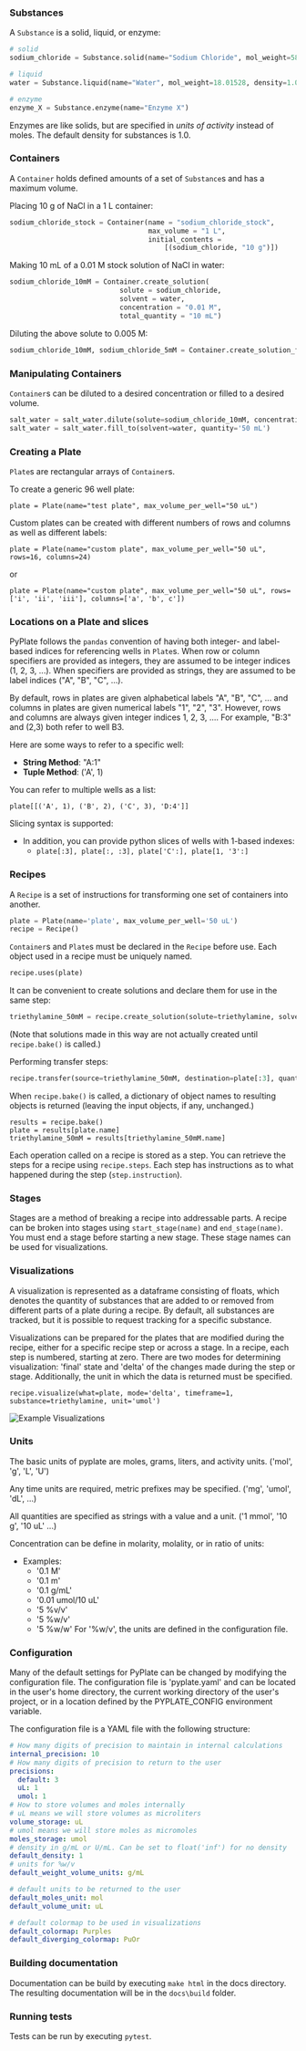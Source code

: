 ### Substances

A `Substance` is a solid, liquid, or enzyme:

```python
# solid
sodium_chloride = Substance.solid(name="Sodium Chloride", mol_weight=58.44)

# liquid
water = Substance.liquid(name="Water", mol_weight=18.01528, density=1.0)

# enzyme
enzyme_X = Substance.enzyme(name="Enzyme X")
```

Enzymes are like solids, but are specified in *units of activity* instead of moles.  The default density for substances is 1.0.

### Containers

A `Container` holds defined amounts of a set of `Substance`s and has a maximum volume.

Placing 10 g of NaCl in a 1 L container:

```python
sodium_chloride_stock = Container(name = "sodium_chloride_stock",
                                  max_volume = "1 L",
                                  initial_contents =
                                      [(sodium_chloride, "10 g")])
```

Making 10 mL of a 0.01 M stock solution of NaCl in water:

```python
sodium_chloride_10mM = Container.create_solution(
                           solute = sodium_chloride,
                           solvent = water,
                           concentration = "0.01 M",
                           total_quantity = "10 mL")
```

Diluting the above solute to 0.005 M:

```python
sodium_chloride_10mM, sodium_chloride_5mM = Container.create_solution_from(source=sodium_chloride_10mM, solute=sodium_chloride, concentration="5 mM", solvent=water, quantity="10 mL")
```

### Manipulating Containers

`Container`s can be diluted to a desired concentration or filled to a desired volume.

```python
salt_water = salt_water.dilute(solute=sodium_chloride_10mM, concentration='5 mM', solvent=water)
salt_water = salt_water.fill_to(solvent=water, quantity='50 mL')
```

### Creating a Plate

`Plate`s are rectangular arrays of `Container`s.

To create a generic 96 well plate:

`plate = Plate(name="test plate", max_volume_per_well="50 uL")`

Custom plates can be created with different numbers of rows and columns as well as different labels:

`plate = Plate(name="custom plate", max_volume_per_well="50 uL", rows=16, columns=24)`

or

`plate = Plate(name="custom plate", max_volume_per_well="50 uL", rows=['i', 'ii', 'iii'], columns=['a', 'b', c'])`

### Locations on a Plate and slices

PyPlate follows the `pandas` convention of having both integer- and label-based indices for referencing wells in `Plate`s.  When row or column specifiers are provided as integers, they are assumed to be integer indices (1, 2, 3, ...).  When specifiers are provided as strings, they are assumed to be label indices ("A", "B", "C", ...).

By default, rows in plates are given alphabetical labels "A", "B", "C", ... and columns in plates are given numerical labels "1", "2", "3".  However, rows and columns are always given integer indices 1, 2, 3, ....  For example, "B:3" and (2,3) both refer to well B3.

Here are some ways to refer to a specific well:

- **String Method**: "A:1"
- **Tuple Method**: ('A', 1)

You can refer to multiple wells as a list:

`plate[[('A', 1), ('B', 2), ('C', 3), 'D:4']]`


Slicing syntax is supported:


- In addition, you can provide python slices of wells with 1-based indexes:
  - `plate[:3], plate[:, :3], plate['C':], plate[1, '3':]`

### Recipes

A `Recipe` is a set of instructions for transforming one set of containers into another.

```python
plate = Plate(name='plate', max_volume_per_well='50 uL')
recipe = Recipe()
```

`Container`s and `Plate`s must be declared in the `Recipe` before use. Each object used in a recipe must be uniquely named.

```python
recipe.uses(plate)
```

It can be convenient to create solutions and declare them for use in the same step:

```python
triethylamine_50mM = recipe.create_solution(solute=triethylamine, solvent=DMSO, concentration='0.05 M', total_quantity='10.0 mL')
```

(Note that solutions made in this way are not actually created until `recipe.bake()` is called.)

Performing transfer steps:

```python
recipe.transfer(source=triethylamine_50mM, destination=plate[:3], quantity='10 uL')
```

When `recipe.bake()` is called, a dictionary of object names to resulting objects is returned (leaving the input objects, if any, unchanged.)

```
results = recipe.bake()
plate = results[plate.name]
triethylamine_50mM = results[triethylamine_50mM.name]
```


Each operation called on a recipe is stored as a step. You can retrieve the steps for a recipe using `recipe.steps`.
Each step has instructions as to what happened during the step (`step.instruction`).

### Stages

Stages are a method of breaking a recipe into addressable parts.
A recipe can be broken into stages using `start_stage(name)` and `end_stage(name)`. You must end a stage before starting a new stage. These stage names can be used for visualizations.

### Visualizations

A visualization is represented as a dataframe consisting of floats, which denotes the quantity of substances that are added to or removed from different parts of a plate during a recipe. By default, all substances are tracked, but it is possible to request tracking for a specific substance.

Visualizations can be prepared for the plates that are modified during the recipe, either for a specific recipe step or across a stage. In a recipe, each step is numbered, starting at zero. 
There are two modes for determining visualization: 'final' state and 'delta' of the changes made during the step or stage. Additionally, the unit in which the data is returned must be specified.

```
recipe.visualize(what=plate, mode='delta', timeframe=1, substance=triethylamine, unit='umol')
```
![Example Visualizations](images/example_visualization.png)

### Units

The basic units of pyplate are moles, grams, liters, and activity units. ('mol', 'g', 'L', 'U')

Any time units are required, metric prefixes may be specified. ('mg', 'umol', 'dL', ...)

All quantities are specified as strings with a value and a unit. ('1 mmol', '10 g', '10 uL' ...)

Concentration can be define in molarity, molality, or in ratio of units:
  - Examples:
    - '0.1 M'
    - '0.1 m'
    - '0.1 g/mL'
    - '0.01 umol/10 uL'
    - '5 %v/v'
    - '5 %w/v'
    - '5 %w/w'
For '%w/v', the units are defined in the configuration file.


### Configuration

Many of the default settings for PyPlate can be changed by modifying the configuration file.
The configuration file is 'pyplate.yaml' and can be located in the user's home directory, the current working 
directory of the user's project, or in a location defined by the PYPLATE_CONFIG environment variable.

The configuration file is a YAML file with the following structure:

```yaml
# How many digits of precision to maintain in internal calculations
internal_precision: 10
# How many digits of precision to return to the user
precisions:
  default: 3
  uL: 1
  umol: 1
# How to store volumes and moles internally
# uL means we will store volumes as microliters
volume_storage: uL
# umol means we will store moles as micromoles
moles_storage: umol
# density in g/mL or U/mL. Can be set to float('inf') for no density
default_density: 1
# units for %w/v
default_weight_volume_units: g/mL

# default units to be returned to the user
default_moles_unit: mol
default_volume_unit: uL

# default colormap to be used in visualizations
default_colormap: Purples
default_diverging_colormap: PuOr
```

### Building documentation

Documentation can be build by executing `make html` in the docs directory.
The resulting documentation will be in the `docs\build` folder.

### Running tests

Tests can be run by executing `pytest`.